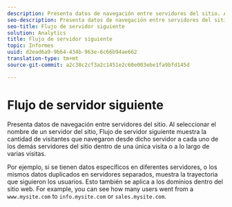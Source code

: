 ```yaml
---
description: Presenta datos de navegación entre servidores del sitio. Al seleccionar el nombre de un servidor del sitio, Flujo de servidor siguiente muestra la cantidad de visitantes que navegaron desde dicho servidor a cada uno de los demás servidores del sitio dentro de una única visita o a lo largo de varias visitas.
seo-description: Presenta datos de navegación entre servidores del sitio. Al seleccionar el nombre de un servidor del sitio, Flujo de servidor siguiente muestra la cantidad de visitantes que navegaron desde dicho servidor a cada uno de los demás servidores del sitio dentro de una única visita o a lo largo de varias visitas.
seo-title: Flujo de servidor siguiente
solution: Analytics
title: Flujo de servidor siguiente
topic: Informes
uuid: d2ead6a9-9b64-434b-963e-6c66b94ae662
translation-type: tm+mt
source-git-commit: a2c38c2cf3a2c1451e2c60e003ebe1fa9bfd145d

---
```



# Flujo de servidor siguiente

Presenta datos de navegación entre servidores del sitio. Al seleccionar el nombre de un servidor del sitio, Flujo de servidor siguiente muestra la cantidad de visitantes que navegaron desde dicho servidor a cada uno de los demás servidores del sitio dentro de una única visita o a lo largo de varias visitas.

Por ejemplo, si se tienen datos específicos en diferentes servidores, o los mismos datos duplicados en servidores separados, muestra la trayectoria que siguieron los usuarios. Esto también se aplica a los dominios dentro del sitio web. For example, you can see how many users went from a `www.mysite.com` to `info.mysite.com` or `sales.mysite.com`.
